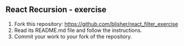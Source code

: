 ## React Recursion - exercise
1. Fork this repository: https://github.com/blisher/react_filter_exercise
1. Read its README.md file and follow the instructions.
1. Commit your work to your fork of the repository.

